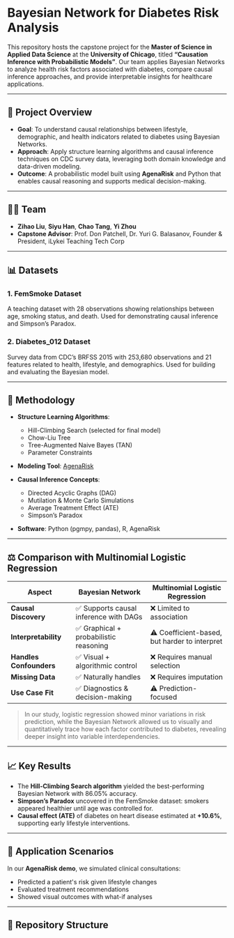 # Bayesian Network for Diabetes Risk Analysis

This repository hosts the capstone project for the **Master of Science in Applied Data Science** at the **University of Chicago**, titled **“Causation Inference with Probabilistic Models”**. Our team applies Bayesian Networks to analyze health risk factors associated with diabetes, compare causal inference approaches, and provide interpretable insights for healthcare applications.

---

## 🎯 Project Overview

- **Goal**: To understand causal relationships between lifestyle, demographic, and health indicators related to diabetes using Bayesian Networks.
- **Approach**: Apply structure learning algorithms and causal inference techniques on CDC survey data, leveraging both domain knowledge and data-driven modeling.
- **Outcome**: A probabilistic model built using **AgenaRisk** and Python that enables causal reasoning and supports medical decision-making.

---

## 👩‍💻 Team

- **Zihao Liu**, **Siyu Han**, **Chao Tang**, **Yi Zhou**
- **Capstone Advisor**: Prof. Don Patchell, Dr. Yuri G. Balasanov, Founder & President, iLykei Teaching Tech Corp

---

## 📊 Datasets

### 1. **FemSmoke Dataset**
A teaching dataset with 28 observations showing relationships between age, smoking status, and death. Used for demonstrating causal inference and Simpson’s Paradox.

### 2. **Diabetes_012 Dataset**
Survey data from CDC’s BRFSS 2015 with 253,680 observations and 21 features related to health, lifestyle, and demographics. Used for building and evaluating the Bayesian model.

---

## 🧠 Methodology

- **Structure Learning Algorithms**:
  - Hill-Climbing Search (selected for final model)
  - Chow-Liu Tree
  - Tree-Augmented Naive Bayes (TAN)
  - Parameter Constraints

- **Modeling Tool**: [AgenaRisk](https://www.agenarisk.com/)
- **Causal Inference Concepts**:
  - Directed Acyclic Graphs (DAG)
  - Mutilation & Monte Carlo Simulations
  - Average Treatment Effect (ATE)
  - Simpson’s Paradox

- **Software**: Python (pgmpy, pandas), R, AgenaRisk

---

## ⚖️ Comparison with Multinomial Logistic Regression

| Aspect                        | Bayesian Network                             | Multinomial Logistic Regression              |
|------------------------------|----------------------------------------------|----------------------------------------------|
| **Causal Discovery**         | ✅ Supports causal inference with DAGs        | ❌ Limited to association                    |
| **Interpretability**         | ✅ Graphical + probabilistic reasoning         | ⚠️ Coefficient-based, but harder to interpret |
| **Handles Confounders**      | ✅ Visual + algorithmic control               | ❌ Requires manual selection                  |
| **Missing Data**             | ✅ Naturally handles                          | ❌ Requires imputation                        |
| **Use Case Fit**             | ✅ Diagnostics & decision-making              | ⚠️ Prediction-focused                        |

> In our study, logistic regression showed minor variations in risk prediction, while the Bayesian Network allowed us to visually and quantitatively trace how each factor contributed to diabetes, revealing deeper insight into variable interdependencies.

---

## 📈 Key Results

- The **Hill-Climbing Search algorithm** yielded the best-performing Bayesian Network with 86.05% accuracy.
- **Simpson’s Paradox** uncovered in the FemSmoke dataset: smokers appeared healthier until age was controlled for.
- **Causal effect (ATE)** of diabetes on heart disease estimated at **+10.6%**, supporting early lifestyle interventions.

---

## 🧪 Application Scenarios

In our **AgenaRisk demo**, we simulated clinical consultations:
- Predicted a patient's risk given lifestyle changes
- Evaluated treatment recommendations
- Showed visual outcomes with what-if analyses

---

## 📁 Repository Structure


